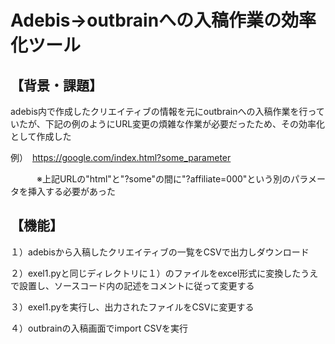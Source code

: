 <h1>Adebis→outbrainへの入稿作業の効率化ツール</h1>

<h2>【背景・課題】</h2>

adebis内で作成したクリエイティブの情報を元にoutbrainへの入稿作業を行っていたが、下記の例のようにURL変更の煩雑な作業が必要だったため、その効率化として作成した

例）　https://google.com/index.html?some_parameter

　　　※上記URLの"html"と"?some"の間に"?affiliate=000"という別のパラメータを挿入する必要があった

<h2>【機能】</h2>

１）adebisから入稿したクリエイティブの一覧をCSVで出力しダウンロード

２）exel1.pyと同じディレクトリに１）のファイルをexcel形式に変換したうえで設置し、ソースコード内の記述をコメントに従って変更する

３）exel1.pyを実行し、出力されたファイルをCSVに変更する

４）outbrainの入稿画面でimport CSVを実行
